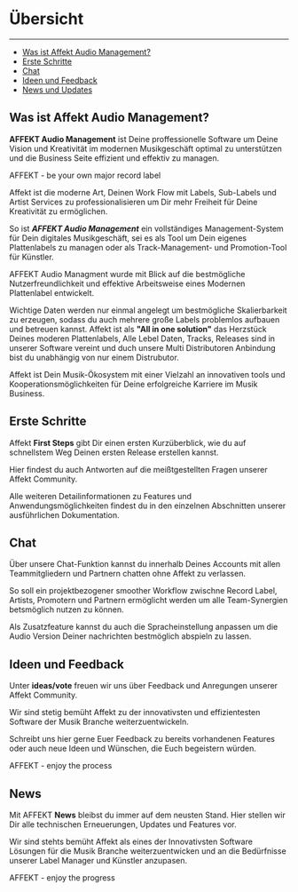 # Übersicht 

---

- [Was ist Affekt Audio Management?](#was-ist-affekt-audio-management)
- [Erste Schritte](#first-steps)
- [Chat](#chat)
- [Ideen und Feedback](#ideas-vote)
- [News und Updates](#news)

<a name="was-ist-affekt-audio-management"></a>
## Was ist Affekt Audio Management?

**AFFEKT Audio Management** ist Deine proffessionelle Software um Deine Vision und Kreativität im modernen Musikgeschäft optimal zu unterstützen und die Business Seite effizient und effektiv zu managen. 

AFFEKT - be your own major record label

Affekt ist die moderne Art, Deinen Work Flow mit Labels, Sub-Labels und Artist Services zu professionalisieren um Dir mehr Freiheit für Deine Kreativität zu ermöglichen.

So ist ***AFFEKT Audio Management*** ein vollständiges Management-System für Dein digitales Musikgeschäft, sei es als Tool um Dein eigenes Plattenlabels zu managen oder als Track-Management- und Promotion-Tool für Künstler. 

AFFEKT Audio Managment wurde mit Blick auf die bestmögliche Nutzerfreundlichkeit und effektive Arbeitsweise eines Modernen Plattenlabel entwickelt.

Wichtige Daten werden nur einmal angelegt um bestmögliche Skalierbarkeit zu erzeugen, sodass du auch mehrere große Labels problemlos aufbauen und betreuen kannst. Affekt ist als **"All in one solution"** das Herzstück Deines moderen Plattenlabels, Alle Lebel Daten, Tracks, Releases sind in unserer Software vereint und duch unsere Multi Distributoren Anbindung  bist du unabhängig von nur einem Distrubutor.

Affekt ist Dein Musik-Ökosystem mit einer Vielzahl an innovativen tools und Kooperationsmöglichkeiten für Deine erfolgreiche Karriere im Musik Business.

<a name="first-steps"></a>
## Erste Schritte

Affekt **First Steps** gibt Dir einen ersten Kurzüberblick, wie du auf schnellstem Weg Deinen ersten Release erstellen kannst.

Hier findest du auch Antworten auf die meißtgestellten Fragen unserer Affekt Community.

Alle weiteren Detailinformationen zu Features und Anwendungsmöglichkeiten findest du in den einzelnen Abschnitten unserer ausführlichen Dokumentation.

<a name="chat"></a>
## Chat
Über unsere Chat-Funktion kannst du innerhalb Deines Accounts mit allen Teammitgliedern und Partnern chatten ohne Affekt zu verlassen.

So soll ein projektbezogener smoother Workflow zwischne Record Label, Artists, Promotern und Partnern ermöglicht werden um alle Team-Synergien betsmöglich nutzen zu können.

Als Zusatzfeature kannst du auch die Spracheinstellung anpassen um die Audio Version Deiner nachrichten bestmöglich abspieln zu lassen.

<a name="ideas-vote"></a>
## Ideen und Feedback
Unter **ideas/vote** freuen wir uns über Feedback und Anregungen unserer Affekt Community.

Wir sind stetig bemüht Affekt zu der innovativsten und effizientesten Software der Musik Branche weiterzuentwickeln. 

Schreibt uns hier gerne Euer Feedback zu bereits vorhandenen Features oder auch neue Ideen und Wünschen, die Euch begeistern würden.

AFFEKT - enjoy the process

<a name="news"></a>
## News
Mit AFFEKT **News** bleibst du immer auf dem neusten Stand. Hier stellen wir Dir alle technischen Erneuerungen, Updates und Features vor.

Wir sind stehts bemüht Affekt als eines der Innovativsten Software Lösungen für die Musik Branche weiterzuentwicken und an die Bedürfnisse unserer Label Manager und Künstler anzupasen.

AFFEKT - enjoy the progress


